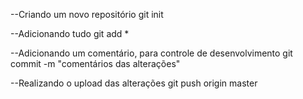 --Criando um novo repositório
git init

--Adicionando tudo
git add *

--Adicionando um comentário, para controle de desenvolvimento
git commit -m "comentários das alterações"

--Realizando o upload das alterações
git push origin master










